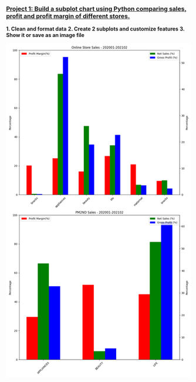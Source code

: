 ### [Project 1: Build a subplot chart using Python comparing sales, profit and profit margin of different stores.](https://github.com/checkming00/Portfolio/tree/main/python_visualization)

**1. Clean and format data**
**2. Create 2 subplots and customize features**
**3. Show it or save as an image file**

![](https://github.com/checkming00/Portfolio/blob/main/python_visualization/img.png)
